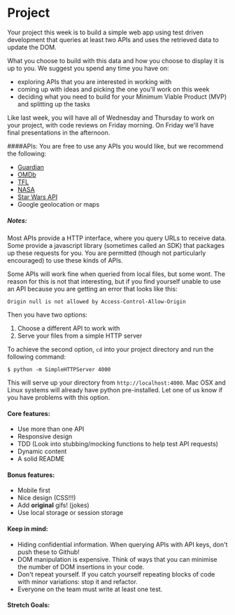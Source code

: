 # Project
Your project this week is to build a simple web app using test driven development that queries at least two APIs and uses the retrieved data to update the DOM.

What you choose to build with this data and how you choose to display it is up to you.
We suggest you spend any time you have on:

* exploring APIs that you are interested in working with
* coming up with ideas and picking the one you'll work on this week
* deciding what you need to build for your Minimum Viable Product (MVP) and splitting up the tasks

Like last week, you will have all of Wednesday and Thursday to work on your project, with code reviews on Friday morning. On Friday we'll have final presentations in the afternoon.

####APIs:
You are free to use any APIs you would like, but we recommend the following:
* [Guardian](http://open-platform.theguardian.com)
* [OMDb](http://www.omdbapi.com/)
* [TFL](https://api.tfl.gov.uk/)
* [NASA](https://api.nasa.gov/)
* [Star Wars API](https://swapi.co)
* Google geolocation or maps


##### Notes:
Most APIs provide a HTTP interface, where you query URLs to receive data. Some provide a javascript library (sometimes called an SDK) that packages up these requests for you. You are permitted (though not particularly encouraged) to use these kinds of APIs.

Some APIs will work fine when queried from local files, but some wont. The reason for this is not that interesting, but if you find yourself unable to use an API because you are getting an error that looks like this:
```
Origin null is not allowed by Access-Control-Allow-Origin
```
Then you have two options:
1. Choose a different API to work with
2. Serve your files from a simple HTTP server

To achieve the second option, `cd` into your project directory and run the following command:
```
$ python -m SimpleHTTPServer 4000
```
This will serve up your directory from `http://localhost:4000`. Mac OSX and Linux systems will already have python pre-installed. Let one of us know if you have problems with this option.

#### Core features:
* Use more than one API
* Responsive design  
* TDD (Look into stubbing/mocking functions to help test API requests)
* Dynamic content
* A solid README

#### Bonus features:
* Mobile first
* Nice design (CSS!!!)
* Add __original__ gifs! (jokes)
* Use local storage or session storage


#### Keep in mind:
* Hiding confidential information. When querying APIs with API keys, don't push these to Github!
* DOM manipulation is expensive. Think of ways that you can minimise the number of DOM insertions in your code.
* Don't repeat yourself. If you catch yourself repeating blocks of code with minor variations: stop it and refactor.
* Everyone on the team must write at least one test.

#### Stretch Goals:
